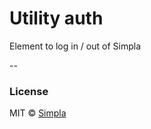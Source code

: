 # Utility auth

Element to log in / out of Simpla

--

### License

MIT © [Simpla](admin@simpla.io)

[bower-badge]: https://img.shields.io/bower/v/sm-connect-auth.svg
[bowerlicense-badge]: https://img.shields.io/bower/l/sm-connect-auth.svg
[travis-badge]: https://img.shields.io/travis/simplaio/sm-connect-auth.svg
[travis-url]: https://travis-ci.org/simplaio/sm-connect-auth
[bowerdeps-badge]: https://img.shields.io/gemnasium/simplaio/sm-connect-auth.svg
[bowerdeps-url]: https://gemnasium.com/bower/sm-connect-auth
[npmdeps-badge]: https://img.shields.io/david/simplaio/sm-connect-auth.svg
[npmdeps-url]: https://david-dm.org/simplaio/sm-connect-auth
[npmdevdeps-badge]: https://img.shields.io/david/dev/simplaio/sm-connect-auth.svg?theme=shields.io
[npmdevdeps-url]: https://david-dm.org/dev/simplaio/sm-connect-auth#info=devDependencies
